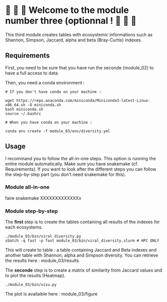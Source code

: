 # 🎈 🎈 🎈 Welcome to the module number three (optionnal ! 🎈 🎈 🎈 

This third module creates tables with ecosystemic informations such as Shannon, Simpson, Jaccard, alpha and beta (Bray-Curtis) indexes.

## Requirements

First, you need to be sure that you have run the seconde (module_02) to have a full access to data.

Then, you need a conda environment :
```
# If you don't have conda on your machine :

wget https://repo.anaconda.com/miniconda/Miniconda3-latest-Linux-x86_64.sh -O miniconda.sh
bash miniconda.sh
source ~/.bashrc

# When you have conda on your machine :

conda env create -f module_03/env/diversity.yml
```


## Usage

I recommand you to follow the all-in-one steps. This option is running the entire module automatically. Make sure you have snakemake (cf. Requirements).
If you want to look after the different steps you can follow the step-by-step part (you don't need snakemake for this).

### Module all-in-one

faire snakemake XXXXXXXXXXXXXx 

### Module step-by-step

The **first** step is to create the tables containing all results of the indexes for each ecosystems.
```
./module_03/bin/viral_diversity.py
sbatch -q fast -p fast module_03/bin/viral_diversity.slurm # HPC ONLY
```
This will create to table : a table containing Jaccard and Beta indexes and another table with Shannon, alpha and Simpson diversity.
You can retrieve the results here : module_03/results

The **seconde** step is to create a matrix of similarity from Jaccard values and to plot the results (Heatmap).
```
./module_03/bin/visu.py
```
The plot is availaible here : module_03/figure

